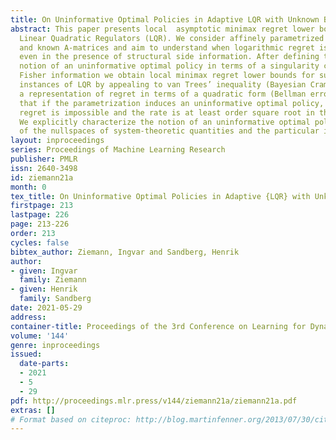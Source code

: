 ```yaml
---
title: On Uninformative Optimal Policies in Adaptive LQR with Unknown B-Matrix
abstract: This paper presents local  asymptotic minimax regret lower bounds for adaptive
  Linear Quadratic Regulators (LQR). We consider affinely parametrized B-matrices
  and known A-matrices and aim to understand when logarithmic regret is impossible
  even in the presence of structural side information. After defining the intrinsic
  notion of an uninformative optimal policy in terms of a singularity condition for
  Fisher information we obtain local minimax regret lower bounds for such uninformative
  instances of LQR by appealing to van Trees’ inequality (Bayesian Cramér-Rao) and
  a representation of regret in terms of a quadratic form (Bellman error). It is shown
  that if the parametrization induces an uninformative optimal policy, logarithmic
  regret is impossible and the rate is at least order square root in the time horizon.
  We explicitly characterize the notion of an uninformative optimal policy in terms
  of the nullspaces of system-theoretic quantities and the particular instance parametrization.
layout: inproceedings
series: Proceedings of Machine Learning Research
publisher: PMLR
issn: 2640-3498
id: ziemann21a
month: 0
tex_title: On Uninformative Optimal Policies in Adaptive {LQR} with Unknown {B}-Matrix
firstpage: 213
lastpage: 226
page: 213-226
order: 213
cycles: false
bibtex_author: Ziemann, Ingvar and Sandberg, Henrik
author:
- given: Ingvar
  family: Ziemann
- given: Henrik
  family: Sandberg
date: 2021-05-29
address:
container-title: Proceedings of the 3rd Conference on Learning for Dynamics and Control
volume: '144'
genre: inproceedings
issued:
  date-parts:
  - 2021
  - 5
  - 29
pdf: http://proceedings.mlr.press/v144/ziemann21a/ziemann21a.pdf
extras: []
# Format based on citeproc: http://blog.martinfenner.org/2013/07/30/citeproc-yaml-for-bibliographies/
---
```

